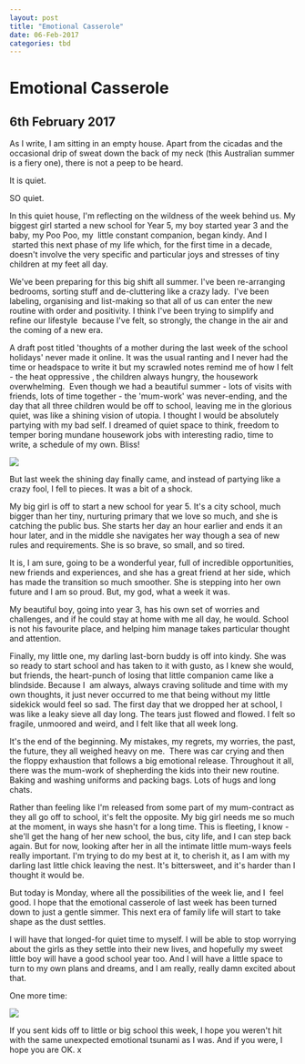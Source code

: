 ```yaml
---
layout: post
title: "Emotional Casserole"
date: 06-Feb-2017
categories: tbd
---
```


# Emotional Casserole

## 6th February 2017

As I write,   I am sitting in an empty house. Apart from the cicadas and the occasional drip of sweat down the back of my neck (this Australian summer is a fiery one), there is not a peep to be heard.

It is quiet.

SO quiet.

In this quiet house, I'm reflecting on the wildness of the week behind us. My biggest girl started a new school for Year 5, my boy started year 3 and the baby, my Poo Poo, my  little constant companion, began kindy. And I  started this next phase of my life which, for the first time in a decade, doesn't involve the very specific and particular joys and stresses of tiny children at my feet all day.

We've been preparing for this big shift all summer. I've been re-arranging bedrooms, sorting stuff and de-cluttering like a crazy lady.  I've been labeling, organising and list-making so that all of us can enter the new routine with order and positivity. I think I've been trying to simplify and refine our lifestyle  because I've felt, so strongly, the change in the air and the coming of a new era.

A draft post titled 'thoughts of a mother during the last week of the school holidays' never made it online. It was the usual ranting and I never had the time or headspace to write it but my scrawled notes remind me of how I felt - the heat oppressive , the children always hungry, the housework overwhelming.  Even though we had a beautiful summer - lots of visits with friends, lots of time together - the 'mum-work' was never-ending, and the day that all three children would be off to school, leaving me in the glorious quiet, was like a shining vision of utopia. I thought I would be absolutely partying with my bad self. I dreamed of quiet space to think, freedom to temper boring mundane housework jobs with interesting radio, time to write, a schedule of my own. Bliss!

<img class="photo-horiz" src="https://media4.giphy.com/media/mSle26nYJeD3a/200w.gif#30" />

But last week the shining day finally came, and instead of partying like a crazy fool, I fell to pieces. It was a bit of a shock.

My big girl is off to start a new school for year 5. It's a city school, much bigger than her tiny, nurturing primary that we love so much, and she is catching the public bus. She starts her day an hour earlier and ends it an hour later, and in the middle she navigates her way though a sea of new rules and requirements. She is so brave, so small, and so tired.

It is, I am sure, going to be a wonderful year, full of incredible opportunities, new friends and experiences, and she has a great friend at her side, which has made the transition so much smoother. She is stepping into her own future and I am so proud. But, my god, what a week it was.

My beautiful boy, going into year 3, has his own set of worries and challenges, and if he could stay at home with me all day, he would. School is not his favourite place, and helping him manage takes particular thought and attention.

Finally, my little one, my darling last-born buddy is off into kindy. She was so ready to start school and has taken to it with gusto, as I knew she would, but friends, the heart-punch of losing that little companion came like a blindside. Because I  am always, always craving solitude and time with my own thoughts, it just never occurred to me that being without my little sidekick would feel so sad. The first day that we dropped her at school, I was like a leaky sieve all day long. The tears just flowed and flowed. I felt so fragile, unmoored and weird, and I felt like that all week long.

It's the end of the beginning. My mistakes, my regrets, my worries, the past, the future, they all weighed heavy on me.  There was car crying and then the floppy exhaustion that follows a big emotional release. Throughout it all, there was the mum-work of shepherding the kids into their new routine. Baking and washing uniforms and packing bags. Lots of hugs and long chats.

Rather than feeling like I'm released from some part of my mum-contract as they all go off to school, it's felt the opposite. My big girl needs me so much at the moment, in ways she hasn't for a long time. This is fleeting, I know - she'll get the hang of her new school, the bus, city life, and I can step back again. But for now, looking after her in all the intimate little mum-ways feels really important. I'm trying to do my best at it, to cherish it, as I am with my darling last little chick leaving the nest. It's bittersweet, and it's harder than I thought it would be.

But today is Monday, where all the possibilities of the week lie, and I  feel good. I hope that the emotional casserole of last week has been turned down to just a gentle simmer. This next era of family life will start to take shape as the dust settles.

I will have that longed-for quiet time to myself. I will be able to stop worrying about the girls as they settle into their new lives, and hopefully my sweet little boy will have a good school year too. And I will have a little space to turn to my own plans and dreams, and I am really, really damn excited about that.

One more time:

<img class="photo-horiz" src="https://media4.giphy.com/media/mSle26nYJeD3a/200w.gif#30" />

If you sent kids off to little or big school this week, I hope you weren't hit with the same unexpected emotional tsunami as I was. And if you were, I hope you are OK. x
